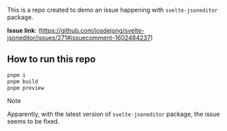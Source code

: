 This is a repo created to demo an issue happening with `svelte-jsoneditor` package.

**Issue link**: (https://github.com/josdejong/svelte-jsoneditor/issues/271#issuecomment-1602484237)

## How to run this repo

```bash
pnpm i
pnpm build
pnpm preview
```

> [!NOTE]
> Apparently, with the latest version of `svelte-jsoneditor` package, the issue seems to be fixed.